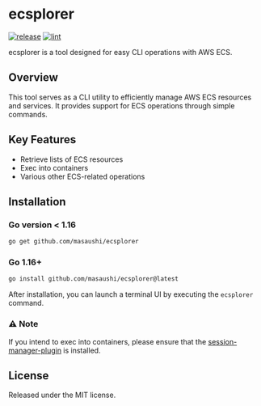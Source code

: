 # ecsplorer
[![release](https://github.com/masaushi/ecsplorer/actions/workflows/release.yml/badge.svg)](https://github.com/masaushi/ecsplorer/actions/workflows/release.yml)
[![lint](https://github.com/masaushi/ecsplorer/actions/workflows/lint.yml/badge.svg)](https://github.com/masaushi/ecsplorer/actions/workflows/lint.yml)

ecsplorer is a tool designed for easy CLI operations with AWS ECS.

## Overview
This tool serves as a CLI utility to efficiently manage AWS ECS resources and services. It provides support for ECS operations through simple commands.

## Key Features
- Retrieve lists of ECS resources
- Exec into containers
- Various other ECS-related operations

## Installation
### Go version < 1.16
```sh
go get github.com/masaushi/ecsplorer
```

### Go 1.16+
```sh
go install github.com/masaushi/ecsplorer@latest
```

After installation, you can launch a terminal UI by executing the `ecsplorer` command.

### :warning: Note
If you intend to exec into containers, please ensure that the [session-manager-plugin](https://docs.aws.amazon.com/systems-manager/latest/userguide/session-manager-working-with-install-plugin.html) is installed.

## License
Released under the MIT license.
